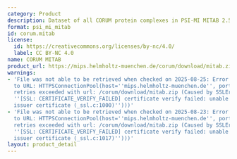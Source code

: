```yaml
---
category: Product
description: Dataset of all CORUM protein complexes in PSI-MI MITAB 2.5 format
format: psi_mi_mitab
id: corum.mitab
license:
  id: https://creativecommons.org/licenses/by-nc/4.0/
  label: CC BY-NC 4.0
name: CORUM MITAB
product_url: https://mips.helmholtz-muenchen.de/corum/download/mitab.zip
warnings:
- 'File was not able to be retrieved when checked on 2025-08-25: Error connecting
  to URL: HTTPSConnectionPool(host=''mips.helmholtz-muenchen.de'', port=443): Max
  retries exceeded with url: /corum/download/mitab.zip (Caused by SSLError(SSLCertVerificationError(1,
  ''[SSL: CERTIFICATE_VERIFY_FAILED] certificate verify failed: unable to get local
  issuer certificate (_ssl.c:1000)'')))'
- 'File was not able to be retrieved when checked on 2025-08-23: Error connecting
  to URL: HTTPSConnectionPool(host=''mips.helmholtz-muenchen.de'', port=443): Max
  retries exceeded with url: /corum/download/mitab.zip (Caused by SSLError(SSLCertVerificationError(1,
  ''[SSL: CERTIFICATE_VERIFY_FAILED] certificate verify failed: unable to get local
  issuer certificate (_ssl.c:1017)'')))'
layout: product_detail
---
```

